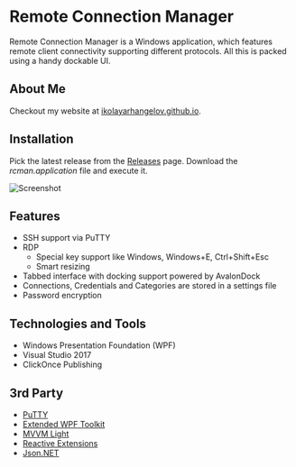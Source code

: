 # Remote Connection Manager
Remote Connection Manager is a Windows application, which features remote client connectivity supporting different protocols. All this is packed using a handy dockable UI.

## About Me
Checkout my website at [ikolayarhangelov.github.io](https://nikolayarhangelov.github.io/).

## Installation
Pick the latest release from the [Releases](https://github.com/nikolayarhangelov/rcman/releases) page.
Download the *rcman.application* file and execute it.

![Screenshot](https://raw.githubusercontent.com/nikolayarhangelov/rcman/master/content/Screenshot.png)

## Features
* SSH support via PuTTY
* RDP
  * Special key support like Windows, Windows+E, Ctrl+Shift+Esc
  * Smart resizing
* Tabbed interface with docking support powered by AvalonDock
* Connections, Credentials and Categories are stored in a settings file
* Password encryption

## Technologies and Tools
* Windows Presentation Foundation (WPF)
* Visual Studio 2017
* ClickOnce Publishing

## 3rd Party
* [PuTTY](http://www.putty.org/)
* [Extended WPF Toolkit](https://github.com/xceedsoftware/wpftoolkit)
* [MVVM Light](http://www.mvvmlight.net/)
* [Reactive Extensions](https://msdn.microsoft.com/en-us/library/hh242985%28v=vs.103%29.aspx?f=255&MSPPError=-2147217396)
* [Json.NET](https://www.newtonsoft.com/json)

